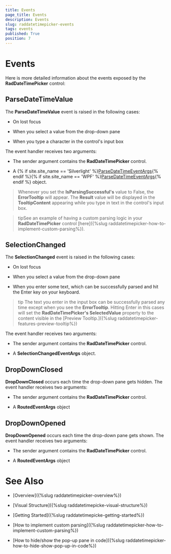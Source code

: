 ```yaml
---
title: Events
page_title: Events
description: Events
slug: raddatetimepicker-events
tags: events
published: True
position: 7
---
```


# Events

Here is more detailed information about the events exposed by the __RadDateTimePicker__ control:
        
## ParseDateTimeValue

The __ParseDateTimeValue__ event is raised in the following cases:            

* On lost focus

* When you select a value from the drop-down pane

* When you type a character in the control's input box

The event handler receives two arguments:            

* The sender argument contains the __RadDateTimePicker__ control.

* A {% if site.site_name == 'Silverlight' %}[ParseDateTimeEventArgs](http://docs.telerik.com/devtools/silverlight/api/html/T_Telerik_Windows_Controls_ParseDateTimeEventArgs.htm){% endif %}{% if site.site_name == 'WPF' %}[ParseDateTimeEventArgs](http://docs.telerik.com/devtools/wpf/api/html/T_Telerik_Windows_Controls_ParseDateTimeEventArgs.htm){% endif %} object.

>Whenever you set the __IsParsingSuccessful's__ value to False, the __ErrorTooltip__ will appear. The __Result__ value will be displayed in the __TooltipContent__ appearing while you type in text in the control's input box.  

<!-- -->

>tipSee an example of having a custom parsing logic in your __RadDateTimePicker__ control [here]({%slug raddatetimepicker-how-to-implement-custom-parsing%}).

## SelectionChanged

The __SelectionChanged__ event is raised in the following cases:            

* On lost focus

* When you  select a value from the drop-down pane

* When you enter some text, which can be successfully parsed and hit the Enter key on your keyboard.

>tip The text you enter in the input box can be successfully parsed any time except when you see the __ErrorTooltip__. Hitting Enter in this cases will set the __RadDateTimePicker's SelectedValue__ property to the content visible in the [Preview Tooltip.]({%slug raddatetimepicker-features-preview-tooltip%})

The event handler receives two arguments:

* The sender argument contains the __RadDateTimePicker__ control.

* A __SelectionChangedEventArgs__ object.

## DropDownClosed

__DropDownClosed__ occurs each time the drop-down pane gets hidden. The event handler receives two arguments:

* The sender argument contains the __RadDateTimePicker__ control.

* A __RoutedEventArgs__ object
              
## DropDownOpened

__DropDownOpened__ occurs each time the drop-down pane gets shown. The event handler receives two arguments:

* The sender argument contains the __RadDateTimePicker__ control.

* A __RoutedEventArgs__ object

# See Also

 * [Overview]({%slug raddatetimepicker-overview%})

 * [Visual Structure]({%slug raddatetimepicke-visual-structure%})

 * [Getting Started]({%slug raddatetimepicke-getting-started%})

 * [How to implement custom parsing]({%slug raddatetimepicker-how-to-implement-custom-parsing%})

 * [How to hide/show the pop-up pane in code]({%slug raddatetimepicker-how-to-hide-show-pop-up-in-code%})
